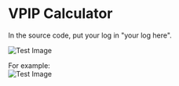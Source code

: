 # VPIP Calculator
In the source code, put your log in "your log here".  
  
![Test Image](https://github.com/HaimingXu679/pokernow_vpip/blob/main/Images/Screen%20Shot%202021-01-11%20at%203.52.54%20PM.png)  
  
For example:  
![Test Image](https://github.com/HaimingXu679/pokernow_vpip/blob/main/Images/Screen%20Shot%202021-01-11%20at%203.52.00%20PM.png)
